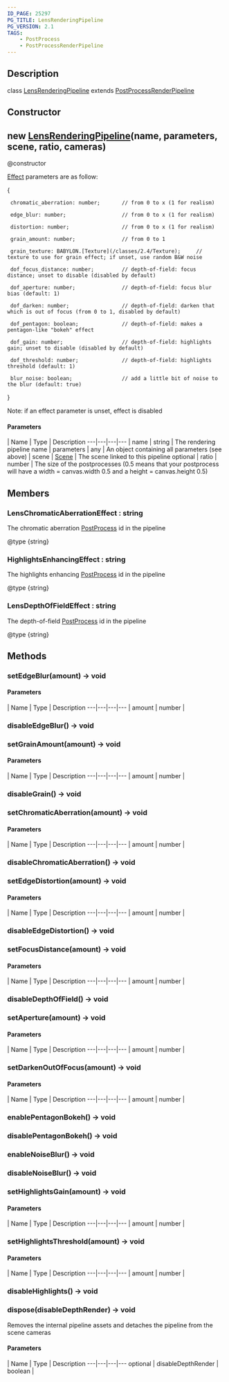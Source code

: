 ```yaml
---
ID_PAGE: 25297
PG_TITLE: LensRenderingPipeline
PG_VERSION: 2.1
TAGS:
    - PostProcess
    - PostProcessRenderPipeline
---
```

## Description

class [LensRenderingPipeline](/classes/2.4/LensRenderingPipeline) extends [PostProcessRenderPipeline](/classes/2.4/PostProcessRenderPipeline)



## Constructor

## new [LensRenderingPipeline](/classes/2.4/LensRenderingPipeline)(name, parameters, scene, ratio, cameras)

@constructor



[Effect](/classes/2.4/Effect) parameters are as follow:

{

     chromatic_aberration: number;       // from 0 to x (1 for realism)

     edge_blur: number;                  // from 0 to x (1 for realism)

     distortion: number;                 // from 0 to x (1 for realism)

     grain_amount: number;               // from 0 to 1

     grain_texture: BABYLON.[Texture](/classes/2.4/Texture);     // texture to use for grain effect; if unset, use random B&W noise

     dof_focus_distance: number;         // depth-of-field: focus distance; unset to disable (disabled by default)

     dof_aperture: number;               // depth-of-field: focus blur bias (default: 1)

     dof_darken: number;                 // depth-of-field: darken that which is out of focus (from 0 to 1, disabled by default)

     dof_pentagon: boolean;              // depth-of-field: makes a pentagon-like "bokeh" effect

     dof_gain: number;                   // depth-of-field: highlights gain; unset to disable (disabled by default)

     dof_threshold: number;              // depth-of-field: highlights threshold (default: 1)

     blur_noise: boolean;                // add a little bit of noise to the blur (default: true)

}

Note: if an effect parameter is unset, effect is disabled

#### Parameters
 | Name | Type | Description
---|---|---|---
 | name | string |    The rendering pipeline name
 | parameters | any |    An object containing all parameters (see above)
 | scene | [Scene](/classes/2.4/Scene) |    The scene linked to this pipeline
optional | ratio | number |    The size of the postprocesses (0.5 means that your postprocess will have a width = canvas.width 0.5 and a height = canvas.height 0.5)
## Members

### LensChromaticAberrationEffect : string

The chromatic aberration [PostProcess](/classes/2.4/PostProcess) id in the pipeline

@type {string}

### HighlightsEnhancingEffect : string

The highlights enhancing [PostProcess](/classes/2.4/PostProcess) id in the pipeline

@type {string}

### LensDepthOfFieldEffect : string

The depth-of-field [PostProcess](/classes/2.4/PostProcess) id in the pipeline

@type {string}

## Methods

### setEdgeBlur(amount) &rarr; void



#### Parameters
 | Name | Type | Description
---|---|---|---
 | amount | number |    

### disableEdgeBlur() &rarr; void


### setGrainAmount(amount) &rarr; void



#### Parameters
 | Name | Type | Description
---|---|---|---
 | amount | number |    

### disableGrain() &rarr; void


### setChromaticAberration(amount) &rarr; void



#### Parameters
 | Name | Type | Description
---|---|---|---
 | amount | number |    

### disableChromaticAberration() &rarr; void


### setEdgeDistortion(amount) &rarr; void



#### Parameters
 | Name | Type | Description
---|---|---|---
 | amount | number |    

### disableEdgeDistortion() &rarr; void


### setFocusDistance(amount) &rarr; void



#### Parameters
 | Name | Type | Description
---|---|---|---
 | amount | number |    

### disableDepthOfField() &rarr; void


### setAperture(amount) &rarr; void



#### Parameters
 | Name | Type | Description
---|---|---|---
 | amount | number |    

### setDarkenOutOfFocus(amount) &rarr; void



#### Parameters
 | Name | Type | Description
---|---|---|---
 | amount | number |    

### enablePentagonBokeh() &rarr; void


### disablePentagonBokeh() &rarr; void


### enableNoiseBlur() &rarr; void


### disableNoiseBlur() &rarr; void


### setHighlightsGain(amount) &rarr; void



#### Parameters
 | Name | Type | Description
---|---|---|---
 | amount | number |    

### setHighlightsThreshold(amount) &rarr; void



#### Parameters
 | Name | Type | Description
---|---|---|---
 | amount | number |    

### disableHighlights() &rarr; void


### dispose(disableDepthRender) &rarr; void

Removes the internal pipeline assets and detaches the pipeline from the scene cameras

#### Parameters
 | Name | Type | Description
---|---|---|---
optional | disableDepthRender | boolean |    

